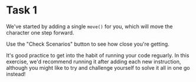 # Task 1

We've started by adding a single `move()` for you, which will move the character one step forward.

Use the "Check Scenarios" button to see how close you're getting.

It's good practice to get into the habit of running your code reguarly.
In this exercise, we'd recommend running it after adding each new instruction, although you might like to try and challenge yourself to solve it all in one go instead!
